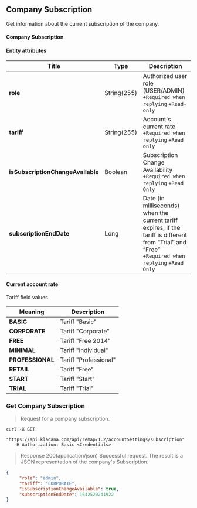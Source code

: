 ## Company Subscription

Get information about the current subscription of the company.

#### Company Subscription
#### Entity attributes

| Title | Type        | Description |
| ---------|-------------| ---------- |
| **role** | String(255) | Authorized user role (USER/ADMIN)<br>`+Required when replying` `+Read-only` |
| **tariff** | String(255) | Account's current rate<br>`+Required when replying` `+Read only` |
| **isSubscriptionChangeAvailable** | Boolean     | Subscription Change Availability<br>`+Required when replying` `+Read Only` |
| **subscriptionEndDate** | Long        | Date (in milliseconds) when the current tariff expires, if the tariff is different from “Trial” and “Free”<br>`+Required when replying` `+Read Only` |

#### Current account rate
Tariff field values

| Meaning | Description |
| --------- | --------- |
| **BASIC** | Tariff "Basic" |
| **CORPORATE** | Tariff "Corporate" |
| **FREE** | Tariff "Free 2014" |
| **MINIMAL** | Tariff "Individual" |
| **PROFESSIONAL** | Tariff "Professional" |
| **RETAIL** | Tariff "Free" |
| **START** | Tariff "Start" |
| **TRIAL** | Tariff "Trial" |

### Get Company Subscription
> Request for a company subscription.

```shell
curl -X GET
   "https://api.kladana.com/api/remap/1.2/accountSettings/subscription"
   -H Authorization: Basic <Credentials>
```

> Response 200(application/json)
Successful request. The result is a JSON representation of the company's Subscription.

```json
{
     "role": "admin",
     "tariff": "CORPORATE",
     "isSubscriptionChangeAvailable": true,
     "subscriptionEndDate": 1642520241922
}
```
